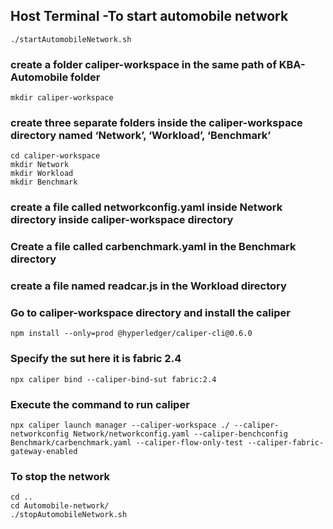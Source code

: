 
## Host Terminal -To start automobile network
```
./startAutomobileNetwork.sh
```
### create a folder caliper-workspace in the same path of KBA-Automobile folder
```
mkdir caliper-workspace
```
### create three separate folders inside the caliper-workspace directory named ‘Network’, ‘Workload’, ‘Benchmark’
```
cd caliper-workspace
mkdir Network
mkdir Workload
mkdir Benchmark
```
### create a file called networkconfig.yaml inside Network directory inside caliper-workspace directory

### Create a file called carbenchmark.yaml in the Benchmark directory

### create a file named readcar.js in the Workload directory

### Go to caliper-workspace directory and install the caliper

```
npm install --only=prod @hyperledger/caliper-cli@0.6.0
```
### Specify the sut here it is fabric 2.4
```
npx caliper bind --caliper-bind-sut fabric:2.4
```

### Execute the command to run caliper
```
npx caliper launch manager --caliper-workspace ./ --caliper-networkconfig Network/networkconfig.yaml --caliper-benchconfig Benchmark/carbenchmark.yaml --caliper-flow-only-test --caliper-fabric-gateway-enabled
```
### To stop the network
```
cd ..
cd Automobile-network/
./stopAutomobileNetwork.sh 

